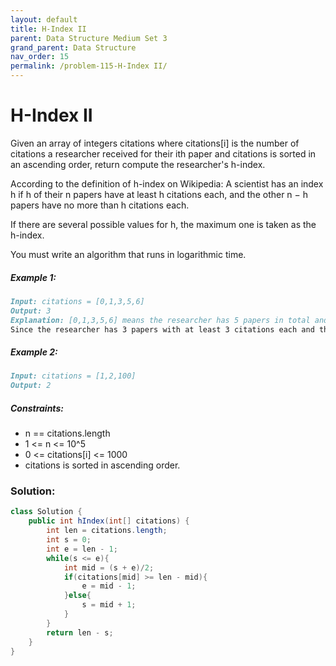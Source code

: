 ```yaml
---
layout: default
title: H-Index II
parent: Data Structure Medium Set 3
grand_parent: Data Structure
nav_order: 15
permalink: /problem-115-H-Index II/
---
```

# H-Index II
Given an array of integers citations where citations[i] is the number of citations a researcher received for their ith paper and citations is sorted in an ascending order, return compute the researcher's h-index.

According to the definition of h-index on Wikipedia: A scientist has an index h if h of their n papers have at least h citations each, and the other n − h papers have no more than h citations each.

If there are several possible values for h, the maximum one is taken as the h-index.

You must write an algorithm that runs in logarithmic time.

##### Example 1:
```markdown
Input: citations = [0,1,3,5,6]
Output: 3
Explanation: [0,1,3,5,6] means the researcher has 5 papers in total and each of them had received 0, 1, 3, 5, 6 citations respectively.
Since the researcher has 3 papers with at least 3 citations each and the remaining two with no more than 3 citations each, their h-index is 3.
```
##### Example 2:
```markdown
Input: citations = [1,2,100]
Output: 2
```
##### Constraints:
* n == citations.length
* 1 <= n <= 10^5
* 0 <= citations[i] <= 1000
* citations is sorted in ascending order.

### Solution:
```java
class Solution {
    public int hIndex(int[] citations) {
        int len = citations.length;
        int s = 0;
        int e = len - 1;
        while(s <= e){
            int mid = (s + e)/2;
            if(citations[mid] >= len - mid){
                e = mid - 1;
            }else{
                s = mid + 1;
            }
        }
        return len - s;
    }
}
```